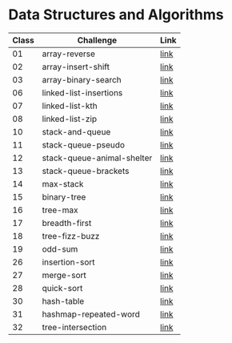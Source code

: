 # Data Structures and Algorithms

| Class | Challenge                  | Link                                                                  |
| ----- | -------------------------- | --------------------------------------------------------------------- |
| 01    | array-reverse              | [link](./javascript/array-reverse/README.md)                          |
| 02    | array-insert-shift         | [link](./javascript/array-insert-shift/README.md)                     |
| 03    | array-binary-search        | [link](./javascript/array-binary-search/README.md)                    |
| 06    | linked-list-insertions     | [link](./javascript/linked-list/linked-list-insertions.md)            |
| 07    | linked-list-kth            | [link](./javascript/linked-list/linked-list-kth.md)                   |
| 08    | linked-list-zip            | [link](./javascript/linked-list/linked-list-zip.md)                   |
| 10    | stack-and-queue            | [link](./javascript/stack-and-queue/stack-and-queue.md)               |
| 11    | stack-queue-pseudo         | [link](./javascript/stack-and-queue/stack-queue-pseudo.md)            |
| 12    | stack-queue-animal-shelter | [link](./javascript/stack-and-queue/stack-queue-animal-shelter.md)    |
| 13    | stack-queue-brackets       | [link](./javascript/stack-and-queue/stack-queue-brackets.md)          |
| 14    | max-stack                  | [link](./javascript/stack-and-queue/max-stack.js)                     |
| 15    | binary-tree                | [link](./javascript/trees/binary-tree.md)                             |
| 16    | tree-max                   | [link](./javascript/trees/tree-max.md)                                |
| 17    | breadth-first              | [link](./javascript/trees/breadth-first.PNG)                          |
| 18    | tree-fizz-buzz             | [link](./javascript/trees/FizzBuzz.PNG)                               |
| 19    | odd-sum                    | [link](./javascript/trees/oddSum.PNG)                                 |
| 26    | insertion-sort             | [link](./javascript/insertion-sort/BLOG.md)                           |
| 27    | merge-sort                 | [link](./javascript/merge-sort/BLOG.md)                               |
| 28    | quick-sort                 | [link](./javascript/quick-sort/BLOG.md)                               |
| 30    | hash-table                 | [link](./javascript/hashtable/hashtable/hashtable.md)                 |
| 31    | hashmap-repeated-word      | [link](./javascript/hashtable/repeated-word/hashmap-repeated-word.md) |
| 32    | tree-intersection          | [link](./javascript/hashtable/treeIntersection/tree-intersection.md)  |
